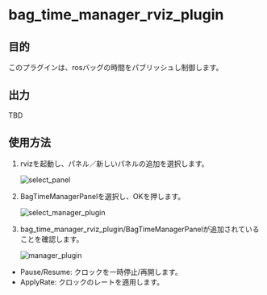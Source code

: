 # bag_time_manager_rviz_plugin

## 目的

このプラグインは、rosバッグの時間をパブリッシュし制御します。

## 出力

TBD

## 使用方法

1. rvizを起動し、パネル／新しいパネルの追加を選択します。

   ![select_panel](./images/select_panels.png)

2. BagTimeManagerPanelを選択し、OKを押します。

   ![select_manager_plugin](./images/add_bag_time_manager_panel.png)

3. bag_time_manager_rviz_plugin/BagTimeManagerPanelが追加されていることを確認します。

   ![manager_plugin](./images/bag_time_manager_panel.png)

- Pause/Resume: クロックを一時停止/再開します。
- ApplyRate: クロックのレートを適用します。

